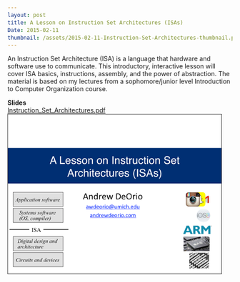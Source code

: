 ```yaml
---
layout: post
title: A Lesson on Instruction Set Architectures (ISAs)
Date: 2015-02-11
thumbnail: /assets/2015-02-11-Instruction-Set-Architectures-thumbnail.png
---
```


An Instruction Set Architecture (ISA) is a language that hardware and software use to communicate.  This introductory, interactive lesson will cover ISA basics, instructions, assembly, and the power of abstraction.  The material is based on my lectures from a sophomore/junior level Introduction to Computer Organization course.

**Slides**<br>
<a href="/assets/Instruction_Set_Architectures.pdf" target="_blank">
Instruction_Set_Architectures.pdf<br>
<img src="/assets/2015-02-11-Instruction-Set-Architectures-thumbnail.png">
</a>
